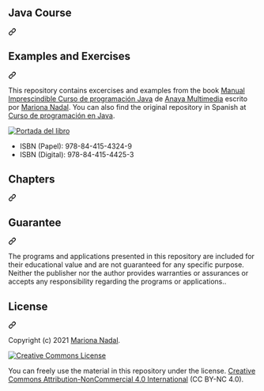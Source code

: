 <div class="Box-sc-g0xbh4-0 QkQOb js-snippet-clipboard-copy-unpositioned undefined" data-hpc="true"><article class="markdown-body entry-content container-lg" itemprop="text"><div class="markdown-heading" dir="auto"><h1 tabindex="-1" class="heading-element" dir="auto">Java Course</h1><a id="user-content-curso-de-programación-java" class="anchor" aria-label="Permalink: Curso de programación Java" href="#curso-de-programación-java"><svg class="octicon octicon-link" viewBox="0 0 16 16" version="1.1" width="16" height="16" aria-hidden="true"><path d="m7.775 3.275 1.25-1.25a3.5 3.5 0 1 1 4.95 4.95l-2.5 2.5a3.5 3.5 0 0 1-4.95 0 .751.751 0 0 1 .018-1.042.751.751 0 0 1 1.042-.018 1.998 1.998 0 0 0 2.83 0l2.5-2.5a2.002 2.002 0 0 0-2.83-2.83l-1.25 1.25a.751.751 0 0 1-1.042-.018.751.751 0 0 1-.018-1.042Zm-4.69 9.64a1.998 1.998 0 0 0 2.83 0l1.25-1.25a.751.751 0 0 1 1.042.018.751.751 0 0 1 .018 1.042l-1.25 1.25a3.5 3.5 0 1 1-4.95-4.95l2.5-2.5a3.5 3.5 0 0 1 4.95 0 .751.751 0 0 1-.018 1.042.751.751 0 0 1-1.042.018 1.998 1.998 0 0 0-2.83 0l-2.5 2.5a1.998 1.998 0 0 0 0 2.83Z"></path></svg></a></div>
  
<div class="markdown-heading" dir="auto"><h2 tabindex="-1" class="heading-element" dir="auto">Examples and Exercises</h2><a id="user-content-repositorio-de-ejemplos-y-ejercicios" class="anchor" aria-label="Permalink: Repositorio de ejemplos y ejercicios" href="#repositorio-de-ejemplos-y-ejercicios"><svg class="octicon octicon-link" viewBox="0 0 16 16" version="1.1" width="16" height="16" aria-hidden="true"><path d="m7.775 3.275 1.25-1.25a3.5 3.5 0 1 1 4.95 4.95l-2.5 2.5a3.5 3.5 0 0 1-4.95 0 .751.751 0 0 1 .018-1.042.751.751 0 0 1 1.042-.018 1.998 1.998 0 0 0 2.83 0l2.5-2.5a2.002 2.002 0 0 0-2.83-2.83l-1.25 1.25a.751.751 0 0 1-1.042-.018.751.751 0 0 1-.018-1.042Zm-4.69 9.64a1.998 1.998 0 0 0 2.83 0l1.25-1.25a.751.751 0 0 1 1.042.018.751.751 0 0 1 .018 1.042l-1.25 1.25a3.5 3.5 0 1 1-4.95-4.95l2.5-2.5a3.5 3.5 0 0 1 4.95 0 .751.751 0 0 1-.018 1.042.751.751 0 0 1-1.042.018 1.998 1.998 0 0 0-2.83 0l-2.5 2.5a1.998 1.998 0 0 0 0 2.83Z"></path></svg></a></div>
<p dir="auto">This repository contains excercises and examples from the book <a href="https://school.dsrroma.es/libro/" rel="nofollow">Manual Imprescindible Curso de programación Java</a> de <a href="https://www.anayamultimedia.es/libro.php?id=6085791" rel="nofollow">Anaya Multimedia</a> escrito por <a href="https://www.linkedin.com/in/marionanadal/" rel="nofollow">Mariona Nadal</a>. You can also find the original repository in Spanish at <a href="https://github.com/DSRschool/Anaya-MI-Java?tab=readme-ov-file" rel="nofollow">Curso de programación en Java</a>.</p>
<p dir="auto"><a target="_blank" rel="noopener noreferrer nofollow" href="https://camo.githubusercontent.com/dacfcd4b3c484a12cf20706335fab04438fd39cbf9f967e94de648ecaecff11f/68747470733a2f2f7363686f6f6c2e647372726f6d612e65732f77702d636f6e74656e742f75706c6f6164732f323032312f30352f4d5530303530383430312e6a7067"><img alt="Portada del libro" src="https://camo.githubusercontent.com/dacfcd4b3c484a12cf20706335fab04438fd39cbf9f967e94de648ecaecff11f/68747470733a2f2f7363686f6f6c2e647372726f6d612e65732f77702d636f6e74656e742f75706c6f6164732f323032312f30352f4d5530303530383430312e6a7067" data-canonical-src="https://school.dsrroma.es/wp-content/uploads/2021/05/MU00508401.jpg" style="max-width: 100%;"></a></p>
<ul dir="auto">
<li>ISBN (Papel): 978-84-415-4324-9</li>
<li>ISBN (Digital): 978-84-415-4425-3</li>
</ul>

<div class="markdown-heading" dir="auto"><h2 tabindex="-1" class="heading-element" dir="auto">Chapters</h2><a id="user-content-capítulos" class="anchor" aria-label="Permalink: Capítulos" href="#capítulos"><svg class="octicon octicon-link" viewBox="0 0 16 16" version="1.1" width="16" height="16" aria-hidden="true"><path d="m7.775 3.275 1.25-1.25a3.5 3.5 0 1 1 4.95 4.95l-2.5 2.5a3.5 3.5 0 0 1-4.95 0 .751.751 0 0 1 .018-1.042.751.751 0 0 1 1.042-.018 1.998 1.998 0 0 0 2.83 0l2.5-2.5a2.002 2.002 0 0 0-2.83-2.83l-1.25 1.25a.751.751 0 0 1-1.042-.018.751.751 0 0 1-.018-1.042Zm-4.69 9.64a1.998 1.998 0 0 0 2.83 0l1.25-1.25a.751.751 0 0 1 1.042.018.751.751 0 0 1 .018 1.042l-1.25 1.25a3.5 3.5 0 1 1-4.95-4.95l2.5-2.5a3.5 3.5 0 0 1 4.95 0 .751.751 0 0 1-.018 1.042.751.751 0 0 1-1.042.018 1.998 1.998 0 0 0-2.83 0l-2.5 2.5a1.998 1.998 0 0 0 0 2.83Z"></path></svg></a></div>
<ol dir="auto"><!--
<li><a href="">Mi primer programa</a></li>
<li><a href="">Argumentos, variables, métodos y operadores</a></li>
<li><a href="">Estructuras condicionales</a></li>
<li><a href="">Estructuras iterativas</a></li>
<li><a href="">Proyecto «piedra, papel, tijeras»</a></li>
<li><a href="">Diseño orientado a objetos</a></li>
<li><a href="">Clases y objetos</a></li>
<li><a href="">Relaciones orientadas a objetos</a></li>
<li><a href="">Proyecto «macetohuerto»</a></li>
<li><a href="">Manejo de excepciones</a></li>
<li><a href="">Depuración</a></li>
<li><a href="">Test unitarios</a></li>
<li><a href="">Trazas de ejecución</a></li>
<li><a href="">Proyecto «Gestión de récords»</a></li>
<li><a href="">Estructuras de datos</a></li>
<li><a href="">Bases de datos: Mapeo Objeto-Relacional</a></li>
<li><a href="">Expresiones lambda y Streams</a></li>
<li><a href="">Proyecto «otra reunión más»</a></li>-->
</ol>
<div class="markdown-heading" dir="auto"><h2 tabindex="-1" class="heading-element" dir="auto">Guarantee</h2><a id="user-content-garantía" class="anchor" aria-label="Permalink: Garantía" href="#garantía"><svg class="octicon octicon-link" viewBox="0 0 16 16" version="1.1" width="16" height="16" aria-hidden="true"><path d="m7.775 3.275 1.25-1.25a3.5 3.5 0 1 1 4.95 4.95l-2.5 2.5a3.5 3.5 0 0 1-4.95 0 .751.751 0 0 1 .018-1.042.751.751 0 0 1 1.042-.018 1.998 1.998 0 0 0 2.83 0l2.5-2.5a2.002 2.002 0 0 0-2.83-2.83l-1.25 1.25a.751.751 0 0 1-1.042-.018.751.751 0 0 1-.018-1.042Zm-4.69 9.64a1.998 1.998 0 0 0 2.83 0l1.25-1.25a.751.751 0 0 1 1.042.018.751.751 0 0 1 .018 1.042l-1.25 1.25a3.5 3.5 0 1 1-4.95-4.95l2.5-2.5a3.5 3.5 0 0 1 4.95 0 .751.751 0 0 1-.018 1.042.751.751 0 0 1-1.042.018 1.998 1.998 0 0 0-2.83 0l-2.5 2.5a1.998 1.998 0 0 0 0 2.83Z"></path></svg></a></div>
<p dir="auto">The programs and applications presented in this repository are included for their educational value and are not guaranteed for any specific purpose. Neither the publisher nor the author provides warranties or assurances or accepts any responsibility regarding the programs or applications..</p>
<div class="markdown-heading" dir="auto"><h2 tabindex="-1" class="heading-element" dir="auto">License</h2><a id="user-content-licencia" class="anchor" aria-label="Permalink: Licencia" href="#licencia"><svg class="octicon octicon-link" viewBox="0 0 16 16" version="1.1" width="16" height="16" aria-hidden="true"><path d="m7.775 3.275 1.25-1.25a3.5 3.5 0 1 1 4.95 4.95l-2.5 2.5a3.5 3.5 0 0 1-4.95 0 .751.751 0 0 1 .018-1.042.751.751 0 0 1 1.042-.018 1.998 1.998 0 0 0 2.83 0l2.5-2.5a2.002 2.002 0 0 0-2.83-2.83l-1.25 1.25a.751.751 0 0 1-1.042-.018.751.751 0 0 1-.018-1.042Zm-4.69 9.64a1.998 1.998 0 0 0 2.83 0l1.25-1.25a.751.751 0 0 1 1.042.018.751.751 0 0 1 .018 1.042l-1.25 1.25a3.5 3.5 0 1 1-4.95-4.95l2.5-2.5a3.5 3.5 0 0 1 4.95 0 .751.751 0 0 1-.018 1.042.751.751 0 0 1-1.042.018 1.998 1.998 0 0 0-2.83 0l-2.5 2.5a1.998 1.998 0 0 0 0 2.83Z"></path></svg></a></div>
<p dir="auto">Copyright (c) 2021 <a href="https://school.dsrroma.es" rel="nofollow">Mariona Nadal</a>.</p>
<p dir="auto"><a href="http://creativecommons.org/licenses/by-nc/4.0/" rel="nofollow"><img alt="Creative Commons License" src="https://camo.githubusercontent.com/3e542e2568cd7445783553bb6214b4067b0ba9a1219684ae8d9ec9cf11ce052e/68747470733a2f2f692e6372656174697665636f6d6d6f6e732e6f72672f6c2f62792d6e632f342e302f38387833312e706e67" data-canonical-src="https://i.creativecommons.org/l/by-nc/4.0/88x31.png" style="max-width: 100%;"></a></p>
<p dir="auto">You can freely use the material in this repository under the license.
<a href="http://creativecommons.org/licenses/by-nc/4.0/" rel="nofollow">Creative Commons
Attribution-NonCommercial 4.0 International</a> (CC BY-NC 4.0).</p>
</article></div>
